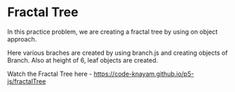 # Fractal Tree

In this practice problem, we are creating a fractal tree by using on object approach.

Here various braches are created by using branch.js and creating objects of Branch.
Also at height of 6, leaf objects are created.


Watch the Fractal Tree here -
https://code-knayam.github.io/p5-js/fractalTree
